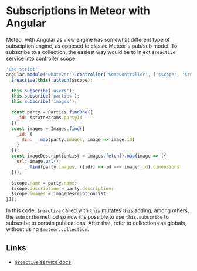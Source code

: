 # Subscriptions in Meteor with Angular
Meteor with Angular as view engine has somewhat different type of subsciption
engine, as opposed to classic Meteor's pub/sub model. To subscribe to a
collection, the easiest way would be to inject `$reactive` service into
controller scope:

```javascript
'use strict';
angular.module('whatever').controller('SomeController', ['$scope', '$reactive', '$stateParams', '$meteor', function ($scope, $reactive, $stateParams, $meteor) {
  $reactive(this).attach($scope);

  this.subscribe('users');
  this.subscribe('parties');
  this.subscribe('images');

  const party = Parties.findOne({
    _id: $stateParams.partyId
  });
  const images = Images.find({
    _id: {
      $in: _.map(party.images, image => image.id)
    }
  });
  const imageDescriptionList = images.fetch().map(image => ({
    url: image.url(),
    ..._.find(party.images, ({id}) => id === image._id).dimensions
  }));

  $scope.name = party.name;
  $scope.description = party.description;
  $scope.images = imageDescriptionList;
}]);
```

In this code, `$reactive` called with `this` mutates `this` adding, among
others, the `subscribe` method so now it's possible to use `this.subscribe` to
subscribe to certain publications. After that, refer to collections as globals,
without using `$meteor.collection`.

## Links
* [`$reactive` service docs](http://www.angular-meteor.com/api/1.3.0/reactive)
